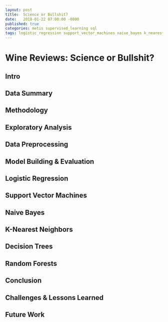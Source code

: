 ```yaml
---
layout: post
title:  Science or Bullshit?
date:   2018-01-22 07:00:00 -0800
published: true
categories: metis supervised_learning sql
tags: logistic_regression support_vector_machines naive_bayes k_nearest_neighbors decision_trees random_forests postgresql flask d3
---
```

# Wine Reviews: Science or Bullshit?

## Intro


## Data Summary


## Methodology


## Exploratory Analysis


## Data Preprocessing


## Model Building & Evaluation


## Logistic Regression


## Support Vector Machines


## Naive Bayes


## K-Nearest Neighbors


## Decision Trees


## Random Forests


## Conclusion


## Challenges & Lessons Learned


## Future Work


